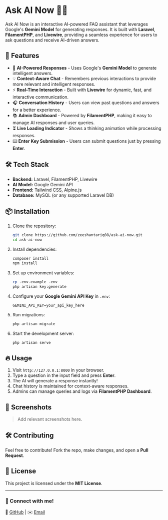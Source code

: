 # Ask AI Now 🤖✨

Ask AI Now is an interactive AI-powered FAQ assistant that leverages Google's **Gemini Model** for generating responses. It is built with **Laravel**, **FilamentPHP**, and **Livewire**, providing a seamless experience for users to ask questions and receive AI-driven answers.

## 🚀 Features

- 🤖 **AI-Powered Responses** - Uses Google's **Gemini Model** to generate intelligent answers.
- 💡 **Context-Aware Chat** - Remembers previous interactions to provide more relevant and intelligent responses.
- ⚡ **Real-Time Interaction** - Built with **Livewire** for dynamic, fast, and interactive communication.
- 🎧 **Conversation History** - Users can view past questions and answers for a better experience.
- 📚 **Admin Dashboard** - Powered by **FilamentPHP**, making it easy to manage AI responses and user queries.
- ⏳ **Live Loading Indicator** - Shows a thinking animation while processing responses.
- ⌨️ **Enter Key Submission** - Users can submit questions just by pressing **Enter**.

## 🛠️ Tech Stack

- **Backend:** Laravel, FilamentPHP, Livewire  
- **AI Model:** Google Gemini API  
- **Frontend:** Tailwind CSS, Alpine.js  
- **Database:** MySQL (or any supported Laravel DB)  

## 📦 Installation

1. Clone the repository:

   ```sh
   git clone https://github.com/zeeshantariq08/ask-ai-now.git
   cd ask-ai-now
   ```

2. Install dependencies:

   ```sh
   composer install
   npm install
   ```

3. Set up environment variables:

   ```sh
   cp .env.example .env
   php artisan key:generate
   ```

4. Configure your **Google Gemini API Key** in `.env`:

   ```env
   GEMINI_API_KEY=your_api_key_here
   ```

5. Run migrations:

   ```sh
   php artisan migrate
   ```

6. Start the development server:

   ```sh
   php artisan serve
   ```

## 🔥 Usage

1. Visit `http://127.0.0.1:8000` in your browser.
2. Type a question in the input field and press **Enter**.
3. The AI will generate a response instantly!
4. Chat history is maintained for context-aware responses.
5. Admins can manage queries and logs via **FilamentPHP Dashboard**.

## 📸 Screenshots

> Add relevant screenshots here.

## 🛠️ Contributing

Feel free to contribute! Fork the repo, make changes, and open a **Pull Request**.

## 📝 License

This project is licensed under the **MIT License**.

---

### 🔗 Connect with me!
🚀 [GitHub](https://github.com/zeeshantariq08) | ✉️ [Email](mailto:zeeshiq58@gmail.com)
